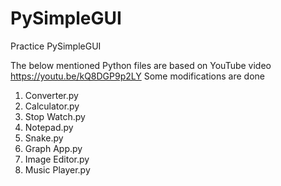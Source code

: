 # PySimpleGUI
Practice PySimpleGUI

The below mentioned Python files are based on YouTube video https://youtu.be/kQ8DGP9p2LY Some modifications are done

01. Converter.py
02. Calculator.py
03. Stop Watch.py
04. Notepad.py
05. Snake.py
06. Graph App.py
07. Image Editor.py
08. Music Player.py
